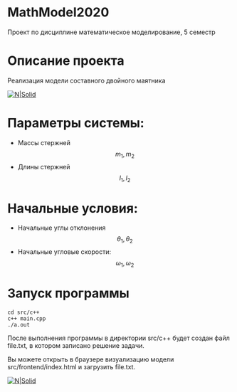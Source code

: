 # MathModel2020
Проект по дисциплине математическое моделирование, 5 семестр
# Описание проекта
Реализация модели составного двойного маятника

[![N|Solid](https://sun9-8.userapi.com/impf/hbZVZmWXvDw2vzkR_nR_VzlwQFfgx1XyU8zfrA/KTgKNrsoFDw.jpg?size=722x812&quality=96&proxy=1&sign=1193fe0e01a4ebc8e782b56baef77ac4&type=album)]()

# Параметры системы:
  - Массы стержней $$m_1, m_2$$
  - Длины стержней $$l_1, l_2$$
 
# Начальные условия:
- Начальные углы отклонения $$\theta_1, \theta_2$$
- Начальные угловые скорости: $$\omega_1, \omega_2$$

# Запуск программы

```console
cd src/c++
c++ main.cpp
./a.out
```
После выполнения программы в директории src/c++ будет создан файл file.txt, в котором записано решение задачи. 

Вы можете открыть в браузере визуализацию модели src/frontend/index.html и загрузить file.txt.

[![N|Solid](https://sun9-49.userapi.com/impf/Qfg2VI1MObWJ1uslM-Ia8u-7XzMeI6qVTKsmew/FpNDlGOZonU.jpg?size=1494x1625&quality=96&proxy=1&sign=d46b4d0ff7e9fc856d89243031a45d2b&type=album)]()